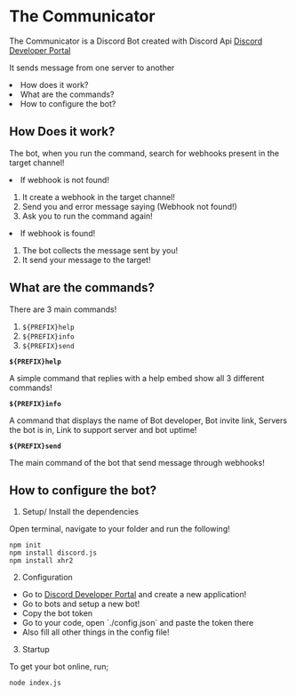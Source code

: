 # The Communicator

The Communicator is a Discord Bot created with Discord Api <a href="https://discord.com/developers/docs/intro">Discord Developer Portal</a>

It sends message from one server to another

<li> How does it work?</li>
<li> What are the commands?</li>
<li> How to configure the bot?</li>

## How Does it work?

The bot, when you run the command, search for webhooks present in the target channel!

<li>If webhook is not found!</li>

1. It create a webhook in the target channel!
2. Send you and error message saying (Webhook not found!)
3. Ask you to run the command again!


<li>If webhook is found!</li>

1. The bot collects the message sent by you!
2. It send your message to the target!

## What are the commands?

There are 3 main commands!

1. `${PREFIX}help`
2. `${PREFIX}info`
3. `${PREFIX}send`

**`${PREFIX}help`**

A simple command that replies with a help embed show all 3 different commands!

**`${PREFIX}info`**

A command that displays the name of Bot developer, Bot invite link, Servers the bot is in, Link to support server and bot uptime!

**`${PREFIX}send`**

The main command of the bot that send message through webhooks!

## How to configure the bot?

1. Setup/ Install the dependencies 

Open terminal, navigate to your folder and run the following!
```
npm init
npm install discord.js
npm install xhr2
```

2. Configuration

<ul>
    <li>Go to <a href="https://discord.com/developers/applications">Discord Developer Portal</a> and create a new application!</li>
    <li>Go to bots and setup a new bot!</li>
    <li>Copy the bot token</li>
    <li>Go to your code, open `./config.json` and paste the token there</li>
    <li>Also fill all other things in the config file!</li>
</ul>

3. Startup

To get your bot online, run;
```
node index.js
```
